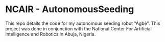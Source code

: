 # NCAIR - AutonomousSeeding

This repo details the code for my autonomous seeding robot "Àgbẹ̀". This project was done in conjunction with the National Center For Artificial Intelligence and Robotics in Abuja, Nigeria. 